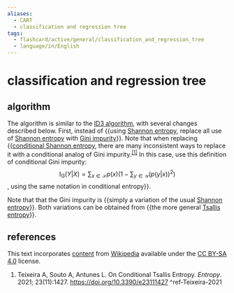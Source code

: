 ```yaml
---
aliases:
  - CART
  - classification and regression tree
tags:
  - flashcard/active/general/classification_and_regression_tree
  - language/in/English
---
```


# classification and regression tree

## algorithm

The algorithm is similar to the [ID3 algorithm](ID3%20algorithm.md), with several changes described below. First, instead of {{using [Shannon entropy](entropy%20(information%20theory).md), replace all use of [Shannon entropy](entropy%20(information%20theory).md) with [Gini impurity](decision%20tree%20learning.md#Gini%20impurity)}}. Note that when replacing {{[conditional Shannon entropy](conditional%20entropy.md), there are many inconsistent ways to replace it with a conditional analog of Gini impurity.<sup>[\[1\]](#^ref-Teixeira-2021)</sup> In this case, use this definition of conditional Gini impurity: $$\operatorname{I_G}(Y | X) = \sum_{x \in \mathcal X} p(x) \left(1 - \sum_{y \in \mathcal Y} (p(y | x))^2 \right)$$, using the same notation in conditional entropy}}.

Note that that the Gini impurity is {{simply a variation of the usual [Shannon entropy](entropy%20(information%20theory).md)}}. Both variations can be obtained from {{the more general [Tsallis entropy](Tsallis%20entropy.md)}}.

## references

This text incorporates [content](https://en.wikipedia.org/wiki/classification_and_regression_tree) from [Wikipedia](Wikipedia.md) available under the [CC BY-SA 4.0](https://creativecommons.org/licenses/by-sa/4.0/) license.

1. Teixeira A, Souto A, Antunes L. On Conditional Tsallis Entropy. _Entropy_. 2021; 23(11):1427. <https://doi.org/10.3390/e23111427> <a id="^ref-Teixeira-2021"></a> ^ref-Teixeira-2021
